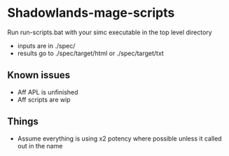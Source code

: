 # Shadowlands-mage-scripts

Run run-scripts.bat with your simc executable in the top level directory

* inputs are in ./spec/
* results go to ./spec/target/html or ./spec/target/txt

## Known issues
* Aff APL is unfinished
* Aff scripts are wip

## Things
* Assume everything is using x2 potency where possible unless it called out in the name
